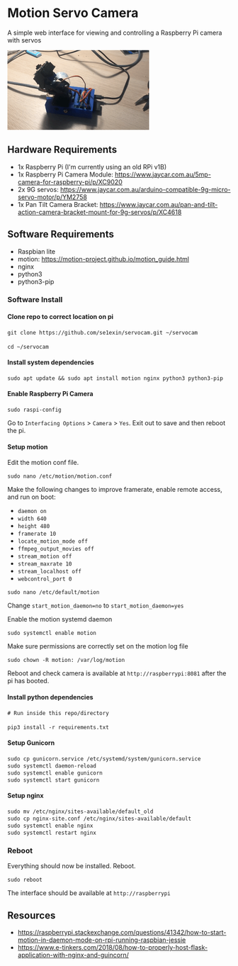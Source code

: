 # Motion Servo Camera

A simple web interface for viewing and controlling a Raspberry Pi camera with servos

![gif of pan tilt camera](images/demo.gif)


## Hardware Requirements

- 1x Raspberry Pi (I'm currently using an old RPi v1B)
- 1x Raspberry Pi Camera Module: https://www.jaycar.com.au/5mp-camera-for-raspberry-pi/p/XC9020
- 2x 9G servos: https://www.jaycar.com.au/arduino-compatible-9g-micro-servo-motor/p/YM2758
- 1x Pan Tilt Camera Bracket: https://www.jaycar.com.au/pan-and-tilt-action-camera-bracket-mount-for-9g-servos/p/XC4618

## Software Requirements

- Raspbian lite
- motion: https://motion-project.github.io/motion_guide.html
- nginx
- python3
- python3-pip

### Software Install

#### Clone repo to correct location on pi
```
git clone https://github.com/se1exin/servocam.git ~/servocam

cd ~/servocam
```

#### Install system dependencies
```
sudo apt update && sudo apt install motion nginx python3 python3-pip
```

#### Enable Raspberry Pi Camera
```
sudo raspi-config
```
Go to `Interfacing Options` > `Camera` > `Yes`. Exit out to save and then reboot the pi.

#### Setup motion
Edit the motion conf file.
```
sudo nano /etc/motion/motion.conf
```
Make the following changes to improve framerate, enable remote access, and run on boot:

- `daemon on`
- `width 640`
- `height 480`
- `framerate 10`
- `locate_motion_mode off`
- `ffmpeg_output_movies off`
- `stream_motion off`
- `stream_maxrate 10`
- `stream_localhost off`
- `webcontrol_port 0`

```
sudo nano /etc/default/motion
```
Change `start_motion_daemon=no` to `start_motion_daemon=yes`

Enable the motion systemd daemon
```
sudo systemctl enable motion
```
Make sure permissions are correctly set on the motion log file
```
sudo chown -R motion: /var/log/motion
```

Reboot and check camera is available at `http://raspberrypi:8081` after the pi has booted.


#### Install python dependencies
```
# Run inside this repo/directory

pip3 install -r requirements.txt
```

#### Setup Gunicorn
```
sudo cp gunicorn.service /etc/systemd/system/gunicorn.service
sudo systemctl daemon-reload
sudo systemctl enable gunicorn
sudo systemctl start gunicorn
```

#### Setup nginx
```
sudo mv /etc/nginx/sites-available/default_old
sudo cp nginx-site.conf /etc/nginx/sites-available/default
sudo systemctl enable nginx
sudo systemctl restart nginx

```

### Reboot
Everything should now be installed. Reboot.
```
sudo reboot
```

The interface should be available at `http://raspberrypi`


## Resources

- https://raspberrypi.stackexchange.com/questions/41342/how-to-start-motion-in-daemon-mode-on-rpi-running-raspbian-jessie 
- https://www.e-tinkers.com/2018/08/how-to-properly-host-flask-application-with-nginx-and-guincorn/


